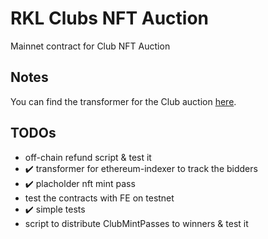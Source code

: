 # RKL Clubs NFT Auction

Mainnet contract for Club NFT Auction

## Notes

You can find the transformer for the Club auction [here](https://github.com/rumble-kong-league/ethereum-indexer/tree/main/src/transformers/rkl_club_auction).

## TODOs

- off-chain refund script & test it
- ✔️ transformer for ethereum-indexer to track the bidders
- ✔️ placholder nft mint pass
- test the contracts with FE on testnet
- ✔️ simple tests
- script to distribute ClubMintPasses to winners & test it
